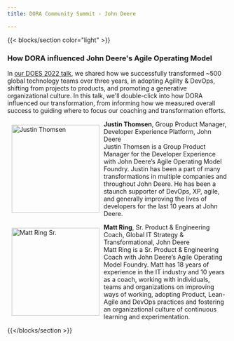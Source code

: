 ```yaml
---
title: DORA Community Summit - John Deere

---
```


{{< blocks/section color="light" >}}

<h3>How DORA influenced John Deere's Agile Operating Model</h3>

<p>
In <a href="https://videos.itrevolution.com/watch/778295505/" target="_blanK">our DOES 2022 talk</a>, we shared how we successfully transformed ~500 global technology teams over three years, in adopting Agility & DevOps, shifting from projects to products, and promoting a generative organizational culture. In this talk, we'll double-click into how DORA influenced our transformation, from informing how we measured overall success to guiding where to focus our coaching and transformation efforts.
</p>

<p>
<img src="/summit/justin-thomsen.jpg"
  alt="Justin Thomsen"
  style="float: left; margin:10px;" 
  width="200"
  height="200" />
<strong>Justin Thomsen</strong>, Group Product Manager, Developer Experience Platform, John Deere<br />
Justin Thomsen is a Group Product Manager for the Developer Experience with John Deere’s Agile Operating Model Foundry. Justin has been a part of many transformations in multiple companies and throughout John Deere.  He has been a staunch supporter of DevOps, XP, agile, and generally improving the lives of developers for the last 10 years at John Deere.
</p>

<p>
<img src="/summit/matt-ring.jpg"
  alt="Matt Ring Sr."
  style="float: left; margin:10px;" 
  width="200"
  height="200" />
<strong>Matt Ring</strong>, Sr. Product & Engineering Coach, Global IT Strategy & Transformational, John Deere
<a  target="_blank" rel="noopener" href="https://www.linkedin.com/in/matt-ring-3793b365/" aria-label="LinkedIn">
      <i class="fa-brands fa-linkedin"></i>
    </a>
<br />
Matt Ring is a Sr. Product & Engineering Coach with John Deere’s Agile Operating Model Foundry. Matt has 18 years of experience in the IT industry and 10 years as a coach, working with individuals, teams and organizations on improving ways of working, adopting Product, Lean-Agile and DevOps practices and fostering an organizational culture of continuous learning and experimentation.<br />
</p>

{{</blocks/section >}}